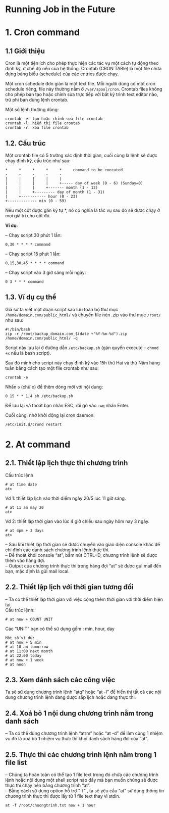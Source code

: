 ﻿#  Running Job in the Future

# 1. Cron command
## 1.1 Giới thiệu
Cron là một tiện ích cho phép thực hiện các tác vụ một cách tự động theo định kỳ, ở chế độ nền của hệ thống. Crontab (CRON TABle) là một file chứa đựng bảng biểu (schedule) của các entries được chạy.

Một cron schedule đơn giản là một text file. Mỗi người dùng có một cron schedule riêng, file này thường nằm ở  `/var/spool/cron`. Crontab files không cho phép bạn tạo hoặc chỉnh sửa trực tiếp với bất kỳ trình text editor nào, trừ phi bạn dùng lệnh crontab.

Một số lệnh thường dùng:

```
crontab -e: tạo hoặc chỉnh sửa file crontab 
crontab -l: hiển thị file crontab 
crontab -r: xóa file crontab
```  

## 1.2. Cấu trúc  
Một crontab file có 5 trường xác định thời gian, cuối cùng là lệnh sẽ được chạy định kỳ, cấu trúc như sau:  

```
*     *     *     *     *     command to be executed
-     -     -     -     -
|     |     |     |     |
|     |     |     |     +----- day of week (0 - 6) (Sunday=0)
|     |     |     +------- month (1 - 12)
|     |     +--------- day of month (1 - 31)
|     +----------- hour (0 - 23)
+------------- min (0 - 59)
```  


Nếu một cột được gán ký tự *, nó có nghĩa là tác vụ sau đó sẽ được chạy ở mọi giá trị cho cột đó.  

**Ví dụ:**  

– Chạy script 30 phút 1 lần:  

```0,30 * * * * command```  

– Chạy script 15 phút 1 lần:  

```0,15,30,45 * * * * command```  

– Chạy script vào 3 giờ sáng mỗi ngày:  

```0 3 * * * command```  

## 1.3. Ví dụ cụ thể

Giả sử ta viết một đoạn script sao lưu toàn bộ thư mục  `/home/domain.com/public_html/` và chuyển file nén .zip vào thư mục  `/root/`  như sau:  

```
#!/bin/bash
zip -r /root/backup_domain.com_$(date +"%Y-%m-%d").zip /home/domain.com/public_html/ -q
```  

Script này lưu lại ở đường dẫn  `/etc/backup.sh`  (gán quyền execute –  `chmod +x` nếu là bash script).  

Sau đó mình cho script này chạy định kỳ vào 15h thứ Hai và thứ Năm hàng tuần bằng cách tạo một file crontab như sau:  

```
crontab -e
```  

Nhấn  `o` (chữ o) để thêm dòng mới với nội dung:  

```
0 15 * * 1,4 sh /etc/backup.sh
```  

Để lưu lại và thoát bạn nhấn ESC, rồi gõ vào  `:wq` nhấn Enter.

Cuối cùng, nhớ khởi động lại cron daemon:  

```
/etc/init.d/crond restart
```  

# 2. At command

## 2.1. Thiết lập lịch thực thi chương trình
Cấu trúc lệnh
```
# at time date 
at>
```  

Vd 1: thiết lập lịch vào thời điểm ngày 20/5 lúc 11 giờ sáng.  
```
# at 11 am may 20
at>
```  

Vd 2: thiết lập thời gian vào lúc 4 giờ chiều sau ngày hôm nay 3 ngày.  

```
# at 4pm + 3 days
at>
```  
– Sau khi thiết lập thời gian sẽ được chuyển vào giao diện console khác để chỉ định các danh sách chương trình lệnh thực thi.  
– Để thoát khỏi console “at”, bấm nút CTRL+D, chương trình lệnh sẽ được thêm vào hàng đợi.  
– Output của chương trình thực thi trong hàng đợi “at” sẽ được gửi mail đến bạn, mặc định là gửi mail local.  

## 2.2. Thiết lập lịch với thời gian tương đối
– Ta có thể thiết lập thời gian với việc cộng thêm thời gian với thời điểm hiện tại.  
Cấu trúc lệnh:  
```
# at now + COUNT UNIT
```  
Các “UNIT” bạn có thể sử dụng gồm : min, hour, day  
```
Một số ví dụ:  
# at now + 5 min
# at 10 am tomorrow
# at 11:00 next month
# at 22:00 today
# at now + 1 week
# at noon
```  

## 2.3. Xem dánh sách các công việc  
Ta sẽ sử dụng chương trình lệnh “atq” hoặc “at -l” để hiển thị tất cả các nội dung chương trình lệnh đang được sắp lịch hoặc đang thực thi.  

## 2.4. Xoá bỏ 1 nội dung chương trình nằm trong danh sách

– Ta có thể dùng chương trình lệnh “atrm” hoặc “at -d” để làm cùng 1 nhiệm vụ đó là xoá bỏ 1 nhiệm vụ thực thi khỏi danh sách hàng đợi của “at”.  

## 2.5. Thực thi các chương trình lệnh nằm trong 1 file list
– Chúng ta hoàn toàn có thể tạo 1 file text trong đó chứa các chương trình lệnh hoặc nội dung một shell script nào đấy mà bạn muốn chúng sẽ được thực thi chạy nền bằng chương trình “at“.  
– Bằng cách sử dụng option hỗ trợ “-f” , ta sẽ yêu cầu “at” sử dụng thông tin chương trình thực thi được lấy từ 1 file text thay vì stdin.  
```
at -f /root/chuongtrinh.txt now + 1 hour
```  


